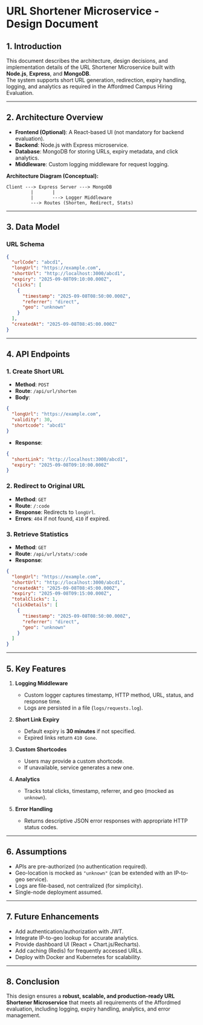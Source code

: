 # URL Shortener Microservice - Design Document

## 1. Introduction

This document describes the architecture, design decisions, and implementation details of the URL Shortener Microservice built with **Node.js**, **Express**, and **MongoDB**.  
The system supports short URL generation, redirection, expiry handling, logging, and analytics as required in the Affordmed Campus Hiring Evaluation.

---

## 2. Architecture Overview

- **Frontend (Optional)**: A React-based UI (not mandatory for backend evaluation).
- **Backend**: Node.js with Express microservice.
- **Database**: MongoDB for storing URLs, expiry metadata, and click analytics.
- **Middleware**: Custom logging middleware for request logging.

**Architecture Diagram (Conceptual):**

```
Client ---> Express Server ---> MongoDB
         |       |
         |       ---> Logger Middleware
         ---> Routes (Shorten, Redirect, Stats)
```

---

## 3. Data Model

### URL Schema

```json
{
  "urlCode": "abcd1",
  "longUrl": "https://example.com",
  "shortUrl": "http://localhost:3000/abcd1",
  "expiry": "2025-09-08T09:10:00.000Z",
  "clicks": [
    {
      "timestamp": "2025-09-08T08:50:00.000Z",
      "referrer": "direct",
      "geo": "unknown"
    }
  ],
  "createdAt": "2025-09-08T08:45:00.000Z"
}
```

---

## 4. API Endpoints

### 1. Create Short URL

- **Method**: `POST`
- **Route**: `/api/url/shorten`
- **Body**:

```json
{
  "longUrl": "https://example.com",
  "validity": 30,
  "shortcode": "abcd1"
}
```

- **Response**:

```json
{
  "shortLink": "http://localhost:3000/abcd1",
  "expiry": "2025-09-08T09:10:00.000Z"
}
```

### 2. Redirect to Original URL

- **Method**: `GET`
- **Route**: `/:code`
- **Response**: Redirects to `longUrl`.
- **Errors**: `404` if not found, `410` if expired.

### 3. Retrieve Statistics

- **Method**: `GET`
- **Route**: `/api/url/stats/:code`
- **Response**:

```json
{
  "longUrl": "https://example.com",
  "shortUrl": "http://localhost:3000/abcd1",
  "createdAt": "2025-09-08T08:45:00.000Z",
  "expiry": "2025-09-08T09:15:00.000Z",
  "totalClicks": 1,
  "clickDetails": [
    {
      "timestamp": "2025-09-08T08:50:00.000Z",
      "referrer": "direct",
      "geo": "unknown"
    }
  ]
}
```

---

## 5. Key Features

1. **Logging Middleware**

   - Custom logger captures timestamp, HTTP method, URL, status, and response time.
   - Logs are persisted in a file (`logs/requests.log`).

2. **Short Link Expiry**

   - Default expiry is **30 minutes** if not specified.
   - Expired links return `410 Gone`.

3. **Custom Shortcodes**

   - Users may provide a custom shortcode.
   - If unavailable, service generates a new one.

4. **Analytics**

   - Tracks total clicks, timestamp, referrer, and geo (mocked as `unknown`).

5. **Error Handling**
   - Returns descriptive JSON error responses with appropriate HTTP status codes.

---

## 6. Assumptions

- APIs are pre-authorized (no authentication required).
- Geo-location is mocked as `"unknown"` (can be extended with an IP-to-geo service).
- Logs are file-based, not centralized (for simplicity).
- Single-node deployment assumed.

---

## 7. Future Enhancements

- Add authentication/authorization with JWT.
- Integrate IP-to-geo lookup for accurate analytics.
- Provide dashboard UI (React + Chart.js/Recharts).
- Add caching (Redis) for frequently accessed URLs.
- Deploy with Docker and Kubernetes for scalability.

---

## 8. Conclusion

This design ensures a **robust, scalable, and production-ready URL Shortener Microservice** that meets all requirements of the Affordmed evaluation, including logging, expiry handling, analytics, and error management.
